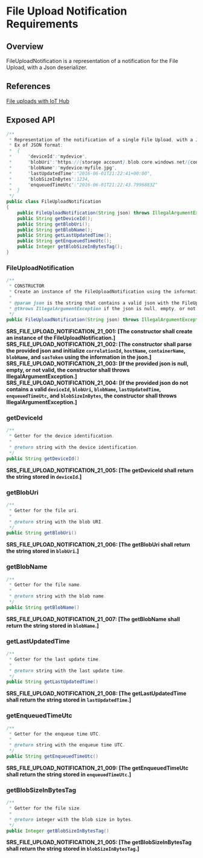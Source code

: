 # File Upload Notification Requirements

## Overview

FileUploadNotification is a representation of a notification for the File Upload, with a Json deserializer.

## References

[File uploads with IoT Hub](https://docs.microsoft.com/en-us/azure/iot-hub/iot-hub-devguide-file-upload)

## Exposed API

```java
/**
 * Representation of the notification of a single File Upload, with a Json deserializer.
 * Ex of JSON format:
 *  {
 *      "deviceId":"mydevice",
 *      "blobUri":"https://{storage account}.blob.core.windows.net/{container name}/mydevice/myfile.jpg",
 *      "blobName":"mydevice/myfile.jpg",
 *      "lastUpdatedTime":"2016-06-01T21:22:41+00:00",
 *      "blobSizeInBytes":1234,
 *      "enqueuedTimeUtc":"2016-06-01T21:22:43.7996883Z"
 *  }
 */
public class FileUploadNotification
{
    public FileUploadNotification(String json) throws IllegalArgumentException;
    public String getDeviceId();
    public String getBlobUri();
    public String getBlobName();
    public String getLastUpdatedTime();
    public String getEnqueuedTimeUtc();
    public Integer getBlobSizeInBytesTag();
}
```

### FileUploadNotification
```java
/**
 * CONSTRUCTOR
 * Create an instance of the FileUploadNotification using the information in the provided json.
 *
 * @param json is the string that contains a valid json with the FileUpload notification.
 * @throws IllegalArgumentException if the json is null, empty, or not valid.
 */
public FileUploadNotification(String json) throws IllegalArgumentException
```
**SRS_FILE_UPLOAD_NOTIFICATION_21_001: [**The constructor shall create an instance of the FileUploadNotification.**]**  
**SRS_FILE_UPLOAD_NOTIFICATION_21_002: [**The constructor shall parse the provided json and initialize `correlationId`, `hostName`, `containerName`, `blobName`, and `sasToken` using the information in the json.**]**  
**SRS_FILE_UPLOAD_NOTIFICATION_21_003: [**If the provided json is null, empty, or not valid, the constructor shall throws IllegalArgumentException.**]**  
**SRS_FILE_UPLOAD_NOTIFICATION_21_004: [**If the provided json do not contains a valid `deviceId`, `blobUri`, `blobName`, `lastUpdatedTime`, `enqueuedTimeUtc`, and `blobSizeInBytes`, the constructor shall throws IllegalArgumentException.**]**  

### getDeviceId
```java
/**
 * Getter for the device identification.
 *
 * @return string with the device identification.
 */
public String getDeviceId()
```
**SRS_FILE_UPLOAD_NOTIFICATION_21_005: [**The getDeviceId shall return the string stored in `deviceId`.**]**  

### getBlobUri
```java
/**
 * Getter for the file uri.
 *
 * @return string with the blob URI.
 */
public String getBlobUri()
```
**SRS_FILE_UPLOAD_NOTIFICATION_21_006: [**The getBlobUri shall return the string stored in `blobUri`.**]**  

### getBlobName
```java
/**
 * Getter for the file name.
 *
 * @return string with the blob name.
 */
public String getBlobName()
```
**SRS_FILE_UPLOAD_NOTIFICATION_21_007: [**The getBlobName shall return the string stored in `blobName`.**]**  

### getLastUpdatedTime
```java
/**
 * Getter for the last update time.
 *
 * @return string with the last update time.
 */
public String getLastUpdatedTime()
```
**SRS_FILE_UPLOAD_NOTIFICATION_21_008: [**The getLastUpdatedTime shall return the string stored in `lastUpdatedTime`.**]**  

### getEnqueuedTimeUtc
```java
/**
 * Getter for the enqueue time UTC.
 *
 * @return string with the enqueue time UTC.
 */
public String getEnqueuedTimeUtc()
```
**SRS_FILE_UPLOAD_NOTIFICATION_21_009: [**The getEnqueuedTimeUtc shall return the string stored in `enqueuedTimeUtc`.**]**  

### getBlobSizeInBytesTag
```java
/**
 * Getter for the file size.
 *
 * @return integer with the blob size in bytes.
 */
public Integer getBlobSizeInBytesTag()
```
**SRS_FILE_UPLOAD_NOTIFICATION_21_005: [**The getBlobSizeInBytesTag shall return the string stored in `blobSizeInBytesTag`.**]**  


